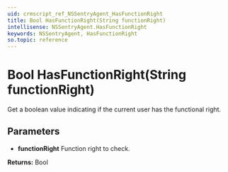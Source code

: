 ```yaml
---
uid: crmscript_ref_NSSentryAgent_HasFunctionRight
title: Bool HasFunctionRight(String functionRight)
intellisense: NSSentryAgent.HasFunctionRight
keywords: NSSentryAgent, HasFunctionRight
so.topic: reference
---
```


# Bool HasFunctionRight(String functionRight)

Get a boolean value indicating if the current user has the functional right.

## Parameters

* **functionRight** Function right to check.

**Returns:** Bool
